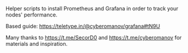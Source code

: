 Helper scripts to install Prometheus and Grafana in order to track your nodes' performance.

Based guide: https://teletype.in/@cyberomanov/grafana#tN9U

Many thanks to https://t.me/SecorD0 and https://t.me/cyberomanov for materials and inspiration.